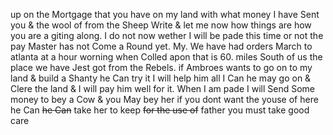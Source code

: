  up on the Mortgage that you have on my land with what money I have Sent you & the wool of from the Sheep  Write & let me now how things are how you are a giting along. I do not now wether I will be pade this time or not the pay Master has not Come a Round yet. My. We have had orders March to atlanta at a hour worning when Colled apon that is 60. miles South of us  the place we have Jest got from the Rebels. if Ambroes wants to go on to my land & build a Shanty he Can try it I will help him all I Can he may go on & Clere the land & I will pay him well for it. When I am pade I will Send Some money to bey a Cow & you May bey her if you dont want the youse of here he Can ~~he Can~~ take her to keep ~~for the use of~~ father you must take good care